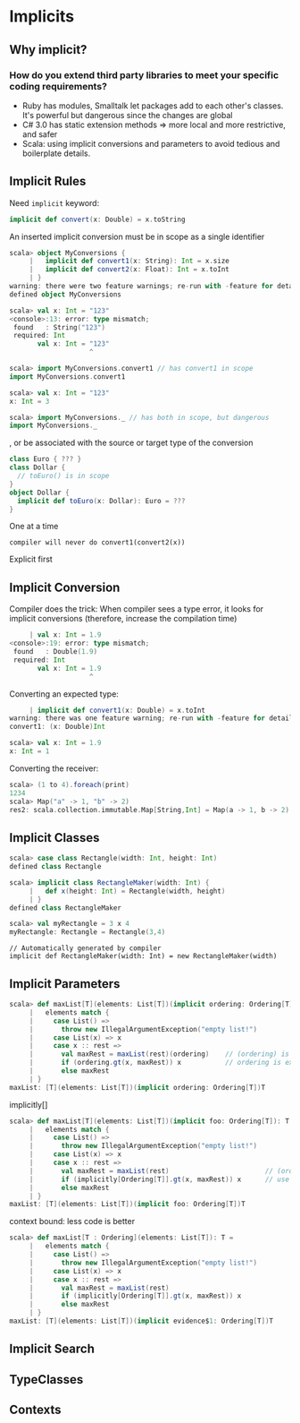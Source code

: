 # Implicits


## Why implicit?
### How do you extend third party libraries to meet your specific coding requirements?
* Ruby has modules, Smalltalk let packages add to each other's classes. It's powerful but dangerous since the changes are global
* C# 3.0 has static extension methods => more local and more restrictive, and safer
* Scala: using implicit conversions and parameters to avoid tedious and boilerplate details.


## Implicit Rules
Need `implicit` keyword:
```scala
implicit def convert(x: Double) = x.toString
```

An inserted implicit conversion must be in scope as a single identifier
```scala
scala> object MyConversions {
     |   implicit def convert1(x: String): Int = x.size
     |   implicit def convert2(x: Float): Int = x.toInt
     | }
warning: there were two feature warnings; re-run with -feature for details
defined object MyConversions

scala> val x: Int = "123"
<console>:13: error: type mismatch;
 found   : String("123")
 required: Int
       val x: Int = "123"
                    ^

scala> import MyConversions.convert1 // has convert1 in scope
import MyConversions.convert1

scala> val x: Int = "123"
x: Int = 3

scala> import MyConversions._ // has both in scope, but dangerous
import MyConversions._
```


, or be associated with the source or target type of the conversion
```scala
class Euro { ??? }
class Dollar {
  // toEuro() is in scope
}
object Dollar {
  implicit def toEuro(x: Dollar): Euro = ???
}

```

One at a time
```
compiler will never do convert1(convert2(x))
```
Explicit first


## Implicit Conversion
Compiler does the trick: When compiler sees a type error, it looks for implicit conversions (therefore, increase the compilation time)
```scala
     | val x: Int = 1.9
<console>:19: error: type mismatch;
 found   : Double(1.9)
 required: Int
       val x: Int = 1.9
                    ^
```
Converting an expected type:
```scala
     | implicit def convert1(x: Double) = x.toInt
warning: there was one feature warning; re-run with -feature for details
convert1: (x: Double)Int

scala> val x: Int = 1.9
x: Int = 1
```
Converting the receiver:
```scala
scala> (1 to 4).foreach(print)
1234
scala> Map("a" -> 1, "b" -> 2)
res2: scala.collection.immutable.Map[String,Int] = Map(a -> 1, b -> 2)
```


## Implicit Classes
```scala
scala> case class Rectangle(width: Int, height: Int)
defined class Rectangle

scala> implicit class RectangleMaker(width: Int) {
     |   def x(height: Int) = Rectangle(width, height)
     | }
defined class RectangleMaker

scala> val myRectangle = 3 x 4
myRectangle: Rectangle = Rectangle(3,4)
```
```
// Automatically generated by compiler
implicit def RectangleMaker(width: Int) = new RectangleMaker(width)
```


## Implicit Parameters
```scala
scala> def maxList[T](elements: List[T])(implicit ordering: Ordering[T]): T =
     |   elements match {
     |     case List() =>
     |       throw new IllegalArgumentException("empty list!")
     |     case List(x) => x
     |     case x :: rest =>
     |       val maxRest = maxList(rest)(ordering)    // (ordering) is implicit
     |       if (ordering.gt(x, maxRest)) x           // ordering is explicit
     |       else maxRest
     | }
maxList: [T](elements: List[T])(implicit ordering: Ordering[T])T
```


implicitly[]
```scala
scala> def maxList[T](elements: List[T])(implicit foo: Ordering[T]): T =  // name doesn't matter
     |   elements match {
     |     case List() =>
     |       throw new IllegalArgumentException("empty list!")
     |     case List(x) => x
     |     case x :: rest =>
     |       val maxRest = maxList(rest)                        // (ordering) is gone
     |       if (implicitly[Ordering[T]].gt(x, maxRest)) x      // use implicitly[]  
     |       else maxRest
     | }
maxList: [T](elements: List[T])(implicit foo: Ordering[T])T
```


context bound: less code is better
```scala
scala> def maxList[T : Ordering](elements: List[T]): T =
     |   elements match {
     |     case List() =>
     |       throw new IllegalArgumentException("empty list!")
     |     case List(x) => x
     |     case x :: rest =>
     |       val maxRest = maxList(rest)
     |       if (implicitly[Ordering[T]].gt(x, maxRest)) x
     |       else maxRest
     | }
maxList: [T](elements: List[T])(implicit evidence$1: Ordering[T])T
```



## Implicit Search
## TypeClasses
## Contexts
